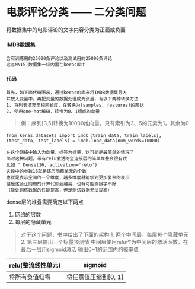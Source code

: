 # 电影评论分类 —— 二分类问题
将数据集中的电影评论的文字内容分类为正面或负面

#### IMDB数据集
    含有训练用的25000条评论以及测试用的25000条评论
    这与MNIST数据集一样内置在keras库中

#### 代码
    首先，如下面代码所示，通过keras的库来将IMDB数据集导入
    并放入变量中，再把变量的数据处理成为张量，有以下两种转换方法
    1. 将列表填充至相同长度，在转换为(samples, features)的形状
    2. 使用one-hot编码，转换为0、1组成的向量

>例：序列[3,5]转换为10000维向量，只有索引为3、5的元素为1，其余为0

`from keras.datasets import imdb`
`(train_data, train_labels), (test_data, test_labels) = imdb.load_data(num_words=10000)`

    在这个网络中输入为向量，标签为标量，这可能是最简单的情况了
    面对这种问题，带有relu激活的全连接层的简单堆叠会很有效
    比如 ' Dense(16, activation='relu') '
    这段中的参数16就是该层隐藏单元的个数
    也就是表示空间的一个维度，越多维度就能学到更加复杂的表示
    但是这会让网络的计算代价会越高、也有可能直接学不好
    （能让训练数据的性能提高，但是测试数据无法提高）

dense层的堆叠需要确定以下两点
1. 网络的层数
2. 每层的隐藏单元
>对于这个问题，书中给出了下面的架构
    1. 两个中间层，每层16个隐藏单元
    2. 第三层输出一个标量预测情
    中间层使用relu作为中间层的激活函数，在最后一层用sigmoid激活
    输出0~1的范围内的概率值

| relu(整流线性单元) | sigmoid |
|----|----|
|将所有负值归零|将任意值压缩到[0, 1]|